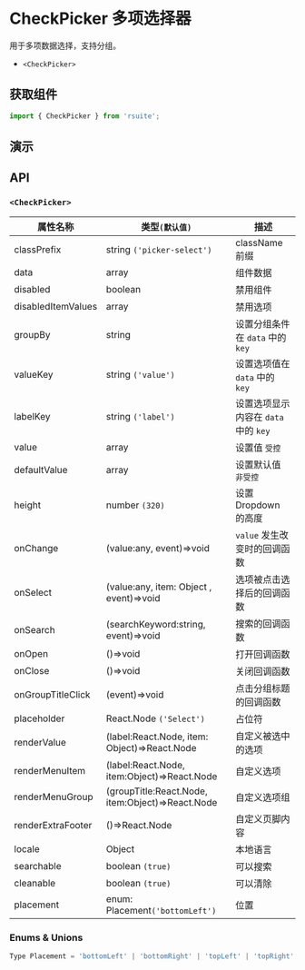 # CheckPicker 多项选择器 [<i class="icon icon-edit2" ></i>](https://github.com/rsuite/rsuite.github.io/blob/master/src/components/check-picker/index.md)

用于多项数据选择，支持分组。

- `<CheckPicker>`


## 获取组件


```js
import { CheckPicker } from 'rsuite';
```


## 演示

<!--{demo}-->


## API


### `<CheckPicker>`


| 属性名称           | 类型`(默认值)`                                   | 描述                                 |
| ------------------ | ------------------------------------------------ | ------------------------------------ |
| classPrefix        | string `('picker-select')`                       | className 前缀                       |
| data               | array                                            | 组件数据                             |
| disabled           | boolean                                          | 禁用组件                             |
| disabledItemValues | array                                            | 禁用选项                             |
| groupBy            | string                                           | 设置分组条件在 `data` 中的 `key`     |
| valueKey           | string `('value')`                               | 设置选项值在 `data` 中的 `key`       |
| labelKey           | string `('label')`                               | 设置选项显示内容在 `data` 中的 `key` |
| value              | array                                            | 设置值 `受控`                        |
| defaultValue       | array                                            | 设置默认值  `非受控`                 |
| height             | number `(320)`                                   | 设置 Dropdown 的高度                 |
| onChange           | (value:any, event)=>void                         | `value` 发生改变时的回调函数         |
| onSelect           | (value:any, item: Object , event)=>void          | 选项被点击选择后的回调函数           |
| onSearch           | (searchKeyword:string, event)=>void              | 搜索的回调函数                       |
| onOpen             | ()=>void                                         | 打开回调函数                         |
| onClose            | ()=>void                                         | 关闭回调函数                         |
| onGroupTitleClick  | (event)=>void                                    | 点击分组标题的回调函数               |
| placeholder        | React.Node `('Select')`                          | 占位符                               |
| renderValue        | (label:React.Node, item: Object)=>React.Node     | 自定义被选中的选项                   |
| renderMenuItem     | (label:React.Node, item:Object)=>React.Node      | 自定义选项                           |
| renderMenuGroup    | (groupTitle:React.Node, item:Object)=>React.Node | 自定义选项组                         |
| renderExtraFooter  | ()=>React.Node                                   | 自定义页脚内容                       |
| locale             | Object                                           | 本地语言                             |
| searchable         | boolean `(true)`                                 | 可以搜索                             |
| cleanable          | boolean `(true)`                                 | 可以清除                             |
| placement          | enum: Placement`('bottomLeft')`                  | 位置                                 |


### Enums & Unions

```js
Type Placement = 'bottomLeft' | 'bottomRight' | 'topLeft' | 'topRight' | 'leftTop' | 'rightTop' | 'leftBottom' | 'rightBottom';
```